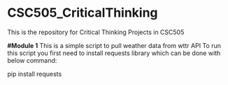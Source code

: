 # CSC505_CriticalThinking
This is the repository for Critical Thinking Projects in CSC505

**#Module 1**
This is a simple script to pull weather data from wttr API
To run this script you first need to install requests library which can be done with below command:

pip install requests
